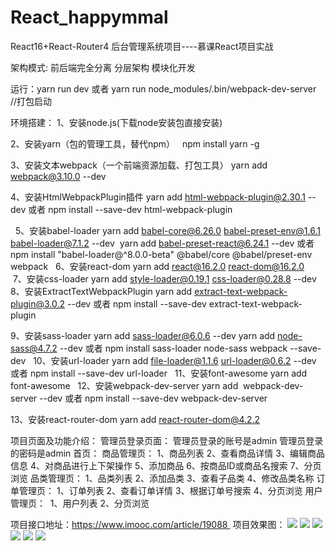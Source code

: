 # React_happymmal
React16+React-Router4 后台管理系统项目----慕课React项目实战

架构模式: 前后端完全分离 分层架构 模块化开发

运行：yarn run dev 或者 yarn run node_modules/.bin/webpack-dev-server  //打包启动

环境搭建：
1、安装node.js(下载node安装包直接安装)

2、安装yarn（包的管理工具，替代npm）
   npm install yarn -g

3、安装文本webpack（一个前端资源加载、打包工具）
   yarn add webpack@3.10.0 --dev    

4、安装HtmlWebpackPlugin插件
yarn add html-webpack-plugin@2.30.1 --dev
或者 npm install --save-dev html-webpack-plugin

 
5、安装babel-loader
yarn add babel-core@6.26.0 babel-preset-env@1.6.1 babel-loader@7.1.2 --dev 
yarn add babel-preset-react@6.24.1 --dev
或者npm install "babel-loader@^8.0.0-beta" @babel/core @babel/preset-env webpack
 
6、安装react-dom
yarn add react@16.2.0 react-dom@16.2.0
 
 7、安装css-loader
yarn add style-loader@0.19.1 css-loader@0.28.8 --dev
 
8、安装ExtractTextWebpackPlugin
yarn add extract-text-webpack-plugin@3.0.2 --dev
或者 npm install --save-dev extract-text-webpack-plugin

9、安装sass-loader
yarn add sass-loader@6.0.6 --dev
yarn add node-sass@4.7.2 --dev
或者 npm install sass-loader node-sass webpack --save-dev
 
10、安装url-loader
yarn add file-loader@1.1.6 url-loader@0.6.2 --dev
或者 npm install --save-dev url-loader
 
11、安装font-awesome
yarn add font-awesome
 
12、安装webpack-dev-server
yarn add  webpack-dev-server --dev
或者 npm install --save-dev webpack-dev-server

13、安装react-router-dom
yarn add react-router-dom@4.2.2

项目页面及功能介绍：
管理员登录页面：
		管理员登录的账号是admin
		管理员登录的密码是admin
首页：
商品管理页：
    1、商品列表
    2、查看商品详情
    3、编辑商品信息
    4、对商品进行上下架操作
    5、添加商品
    6、按商品ID或商品名搜索
    7、分页浏览
品类管理页：
    1、品类列表
    2、添加品类
    3、查看子品类
    4、修改品类名称
订单管理页：
    1、订单列表
    2、查看订单详情
    3、根据订单号搜索
    4、分页浏览
用户管理页： 
    1、用户列表
    2、分页浏览

项目接口地址：https://www.imooc.com/article/19088 
项目效果图：
![](https://ws1.sinaimg.cn/large/006tKfTcly1fr6598paobj30f90a9q2r.jpg)
![](https://ws2.sinaimg.cn/large/006tKfTcly1fr6598cjy6j31390i0t8v.jpg)
![](https://ws2.sinaimg.cn/large/006tKfTcly1fr65979eoej313a0js3z8.jpg)
![](https://ws4.sinaimg.cn/large/006tKfTcly1fr659bc7zyj313c0jx0tm.jpg)
![](https://ws4.sinaimg.cn/large/006tKfTcly1fr65922rs6j313b0jwwff.jpg)
![](https://ws1.sinaimg.cn/large/006tKfTcly1fr658y3tavj31380itaau.jpg)



